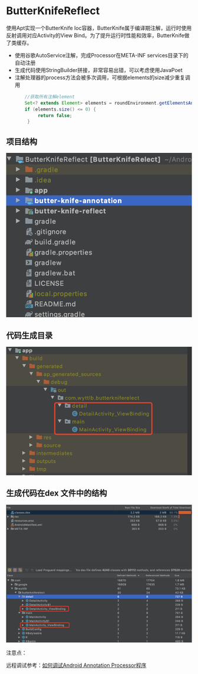 # ButterKnifeReflect
使用Apt实现一个ButterKnife Ioc容器，ButterKnife属于编译期注解，运行时使用反射调用对应Activity的View Bind。为了提升运行时性能和效率，ButterKnife做了类缓存。

* 使用谷歌AutoService注解，完成Processor在META-INF services目录下的自动注册
* 生成代码使用StringBuilder拼接，非常容易出错，可以考虑使用JavaPoet
* 注解处理器的process方法会被多次调用，可根据elements的size减少重复调用

```java
       //获取所有注解element
       Set<? extends Element> elements = roundEnvironment.getElementsAnnotatedWith(BindView.class);
       if (elements.size() <= 0) {
            return false;
        }
```

## 项目结构
![image](https://github.com/wangyuetingtao/ButterKnifeReflect/blob/master/screenshot/WX20200831.png)

## 代码生成目录
![image](https://github.com/wangyuetingtao/ButterKnifeReflect/blob/master/screenshot/WX20200831-182310.png)

## 生成代码在dex 文件中的结构
![image](https://github.com/wangyuetingtao/ButterKnifeReflect/blob/master/screenshot/WX20200831-182643.png)


注意点：
  
远程调试参考：[如何调试Android Annotation Processor程序](https://blog.csdn.net/ShuSheng0007/article/details/92795576)
